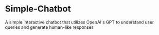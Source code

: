 # Simple-Chatbot
A simple interactive chatbot that utilizes OpenAI's GPT to understand user queries and generate human-like responses
